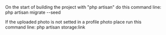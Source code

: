 On the start of building the project with "php artisan" do this command line:
php artisan migrate --seed

If the uploaded photo is not setted in a profile photo place run this command line:
php artisan storage:link
